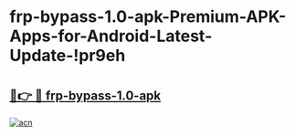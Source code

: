 # frp-bypass-1.0-apk-Premium-APK-Apps-for-Android-Latest-Update-!pr9eh

# <h2><a href="https://h3v651.esa.edu.pl?title=frp-bypass-1.0-apk&ref=pr9eh">🔗👉 🔴 frp-bypass-1.0-apk</a></h2>

[![acn](https://github.com/user-attachments/assets/0f9c940e-d8b0-45ae-aac7-cd30a18b3e1c)](https://h3v651.esa.edu.pl?title=frp-bypass-1.0-apk&ref=pr9eh)

